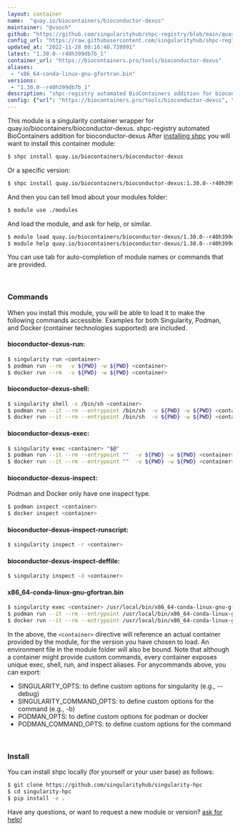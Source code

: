 ```yaml
---
layout: container
name:  "quay.io/biocontainers/bioconductor-dexus"
maintainer: "@vsoch"
github: "https://github.com/singularityhub/shpc-registry/blob/main/quay.io/biocontainers/bioconductor-dexus/container.yaml"
config_url: "https://raw.githubusercontent.com/singularityhub/shpc-registry/main/quay.io/biocontainers/bioconductor-dexus/container.yaml"
updated_at: "2022-11-28 00:16:40.728091"
latest: "1.30.0--r40h399db7b_1"
container_url: "https://biocontainers.pro/tools/bioconductor-dexus"
aliases:
 - "x86_64-conda-linux-gnu-gfortran.bin"
versions:
 - "1.30.0--r40h399db7b_1"
description: "shpc-registry automated BioContainers addition for bioconductor-dexus"
config: {"url": "https://biocontainers.pro/tools/bioconductor-dexus", "maintainer": "@vsoch", "description": "shpc-registry automated BioContainers addition for bioconductor-dexus", "latest": {"1.30.0--r40h399db7b_1": "sha256:df657423a371cc32b01e09688e2fb162ed54ac7f893b97aaf9e27ff99264a59a"}, "tags": {"1.30.0--r40h399db7b_1": "sha256:df657423a371cc32b01e09688e2fb162ed54ac7f893b97aaf9e27ff99264a59a"}, "docker": "quay.io/biocontainers/bioconductor-dexus", "aliases": {"x86_64-conda-linux-gnu-gfortran.bin": "/usr/local/bin/x86_64-conda-linux-gnu-gfortran.bin"}}
---
```


This module is a singularity container wrapper for quay.io/biocontainers/bioconductor-dexus.
shpc-registry automated BioContainers addition for bioconductor-dexus
After [installing shpc](#install) you will want to install this container module:


```bash
$ shpc install quay.io/biocontainers/bioconductor-dexus
```

Or a specific version:

```bash
$ shpc install quay.io/biocontainers/bioconductor-dexus:1.30.0--r40h399db7b_1
```

And then you can tell lmod about your modules folder:

```bash
$ module use ./modules
```

And load the module, and ask for help, or similar.

```bash
$ module load quay.io/biocontainers/bioconductor-dexus/1.30.0--r40h399db7b_1
$ module help quay.io/biocontainers/bioconductor-dexus/1.30.0--r40h399db7b_1
```

You can use tab for auto-completion of module names or commands that are provided.

<br>

### Commands

When you install this module, you will be able to load it to make the following commands accessible.
Examples for both Singularity, Podman, and Docker (container technologies supported) are included.

#### bioconductor-dexus-run:

```bash
$ singularity run <container>
$ podman run --rm  -v ${PWD} -w ${PWD} <container>
$ docker run --rm  -v ${PWD} -w ${PWD} <container>
```

#### bioconductor-dexus-shell:

```bash
$ singularity shell -s /bin/sh <container>
$ podman run --it --rm --entrypoint /bin/sh  -v ${PWD} -w ${PWD} <container>
$ docker run --it --rm --entrypoint /bin/sh  -v ${PWD} -w ${PWD} <container>
```

#### bioconductor-dexus-exec:

```bash
$ singularity exec <container> "$@"
$ podman run --it --rm --entrypoint ""  -v ${PWD} -w ${PWD} <container> "$@"
$ docker run --it --rm --entrypoint ""  -v ${PWD} -w ${PWD} <container> "$@"
```

#### bioconductor-dexus-inspect:

Podman and Docker only have one inspect type.

```bash
$ podman inspect <container>
$ docker inspect <container>
```

#### bioconductor-dexus-inspect-runscript:

```bash
$ singularity inspect -r <container>
```

#### bioconductor-dexus-inspect-deffile:

```bash
$ singularity inspect -d <container>
```


#### x86_64-conda-linux-gnu-gfortran.bin

```bash
$ singularity exec <container> /usr/local/bin/x86_64-conda-linux-gnu-gfortran.bin
$ podman run --it --rm --entrypoint /usr/local/bin/x86_64-conda-linux-gnu-gfortran.bin   -v ${PWD} -w ${PWD} <container> -c " $@"
$ docker run --it --rm --entrypoint /usr/local/bin/x86_64-conda-linux-gnu-gfortran.bin   -v ${PWD} -w ${PWD} <container> -c " $@"
```



In the above, the `<container>` directive will reference an actual container provided
by the module, for the version you have chosen to load. An environment file in the
module folder will also be bound. Note that although a container
might provide custom commands, every container exposes unique exec, shell, run, and
inspect aliases. For anycommands above, you can export:

 - SINGULARITY_OPTS: to define custom options for singularity (e.g., --debug)
 - SINGULARITY_COMMAND_OPTS: to define custom options for the command (e.g., -b)
 - PODMAN_OPTS: to define custom options for podman or docker
 - PODMAN_COMMAND_OPTS: to define custom options for the command

<br>

### Install

You can install shpc locally (for yourself or your user base) as follows:

```bash
$ git clone https://github.com/singularityhub/singularity-hpc
$ cd singularity-hpc
$ pip install -e .
```

Have any questions, or want to request a new module or version? [ask for help!](https://github.com/singularityhub/singularity-hpc/issues)